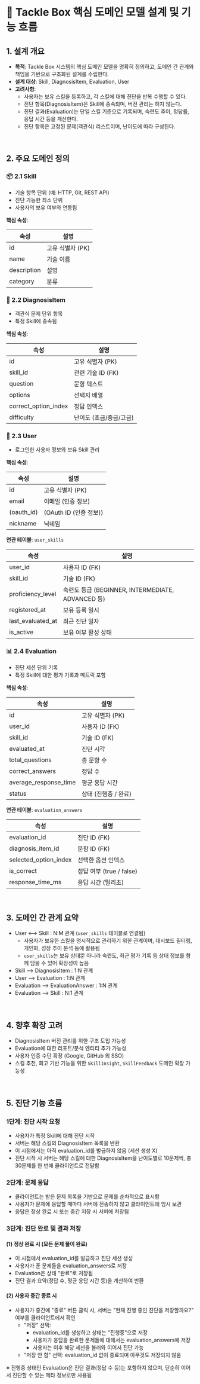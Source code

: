 # 🧩 Tackle Box 핵심 도메인 모델 설계 및 기능 흐름

## 1. 설계 개요

- **목적**: Tackle Box 시스템의 핵심 도메인 모델을 명확히 정의하고, 도메인 간 관계와 책임을 기반으로 구조화된 설계를 수립한다.
- **설계 대상**: Skill, DiagnosisItem, Evaluation, User
- **고려사항**:
  - 사용자는 보유 스킬을 등록하고, 각 스킬에 대해 진단을 반복 수행할 수 있다.
  - 진단 항목(DiagnosisItem)은 Skill에 종속되며, 버전 관리는 하지 않는다.
  - 진단 결과(Evaluation)는 단일 스킬 기준으로 기록되며, 숙련도 추이, 정답률, 응답 시간 등을 계산한다.
  - 진단 항목은 고정된 문제(객관식) 리스트이며, 난이도에 따라 구성된다.

<br>

## 2. 주요 도메인 정의

### 📦 2.1 Skill

- 기술 항목 단위 (예: HTTP, Git, REST API)
- 진단 가능한 최소 단위
- 사용자의 보유 여부와 연동됨

**핵심 속성**:

| 속성        | 설명           |
|------------|---------------|
| id         | 고유 식별자 (PK) |
| name       | 기술 이름       |
| description| 설명           |
| category   | 분류           |


### 🧩 2.2 DiagnosisItem

- 객관식 문제 단위 항목
- 특정 Skill에 종속됨

**핵심 속성**:

| 속성                 | 설명                |
|----------------------|---------------------|
| id                   | 고유 식별자 (PK)     |
| skill_id             | 관련 기술 ID (FK)    |
| question             | 문항 텍스트          |
| options              | 선택지 배열           |
| correct_option_index | 정답 인덱스          |
| difficulty           | 난이도 (초급/중급/고급) |


### 👤 2.3 User

- 로그인한 사용자 정보와 보유 Skill 관리

**핵심 속성**:

| 속성        | 설명                |
|-------------|---------------------|
| id          | 고유 식별자 (PK)     |
| email       | 이메일 (인증 정보)   |
| (oauth_id)  | (OAuth ID (인증 정보)) |
| nickname    | 닉네임               |


**연관 테이블**: `user_skills`

| 속성               | 설명                                |
|--------------------|-------------------------------------|
| user_id            | 사용자 ID (FK)                      |
| skill_id           | 기술 ID (FK)                        |
| proficiency_level  | 숙련도 등급 (BEGINNER, INTERMEDIATE, ADVANCED 등) |
| registered_at      | 보유 등록 일시                      |
| last_evaluated_at  | 최근 진단 일자                      |
| is_active          | 보유 여부 활성 상태                |


### 📊 2.4 Evaluation

- 진단 세션 단위 기록
- 특정 Skill에 대한 평가 기록과 메트릭 포함

**핵심 속성**:

| 속성                 | 설명                        |
|----------------------|-----------------------------|
| id                   | 고유 식별자 (PK)             |
| user_id              | 사용자 ID (FK)               |
| skill_id             | 기술 ID (FK)                 |
| evaluated_at         | 진단 시각                    |
| total_questions      | 총 문항 수                   |
| correct_answers      | 정답 수                      |
| average_response_time| 평균 응답 시간              |
| status               | 상태 (진행중 / 완료)         |


**연관 테이블**: `evaluation_answers`

| 속성                | 설명                          |
|---------------------|-------------------------------|
| evaluation_id       | 진단 ID (FK)                  |
| diagnosis_item_id   | 문항 ID (FK)                  |
| selected_option_index | 선택한 옵션 인덱스           |
| is_correct          | 정답 여부 (true / false)      |
| response_time_ms    | 응답 시간 (밀리초)            |


<br>

## 3. 도메인 간 관계 요약

- User ⟷ Skill : N:M 관계 (`user_skills` 테이블로 연결됨)
  - 사용자가 보유한 스킬을 명시적으로 관리하기 위한 관계이며, 대시보드 필터링, 개인화, 성장 추이 분석 등에 활용됨
  - `user_skills`는 보유 상태뿐 아니라 숙련도, 최근 평가 기록 등 상태 정보를 함께 담을 수 있어 확장성이 높음
- Skill ⟶ DiagnosisItem : 1:N 관계
- User ⟶ Evaluation : 1:N 관계
- Evaluation ⟶ EvaluationAnswer : 1:N 관계
- Evaluation ⟶ Skill : N:1 관계

<br>

## 4. 향후 확장 고려

- DiagnosisItem 버전 관리를 위한 구조 도입 가능성
- Evaluation에 대한 리포트/분석 엔티티 추가 가능성
- 사용자 인증 수단 확장 (Google, GitHub 외 SSO)
- 스킬 추천, 회고 기반 기능을 위한 `SkillInsight`, `SkillFeedback` 도메인 확장 가능성

<br>

## 5. 진단 기능 흐름

### 1단계: 진단 시작 요청

- 사용자가 특정 Skill에 대해 진단 시작
- 서버는 해당 스킬의 DiagnosisItem 목록을 반환
- 이 시점에서는 아직 evaluation_id를 발급하지 않음 (세션 생성 X)
- 진단 시작 시 서버는 해당 스킬에 대한 DiagnosisItem을 난이도별로 10문제씩, 총 30문제를 한 번에 클라이언트로 전달함

### 2단계: 문제 응답

- 클라이언트는 받은 문제 목록을 기반으로 문제를 순차적으로 표시함
- 사용자가 문제에 응답할 때마다 서버에 전송하지 않고 클라이언트에 임시 보관
- 응답은 정상 완료 시 또는 중간 저장 시 서버에 저장됨

### 3단계: 진단 완료 및 결과 저장

#### (1) 정상 완료 시 (모든 문제 풀이 완료)

- 이 시점에서 evaluation_id를 발급하고 진단 세션 생성
- 사용자가 푼 문제들을 evaluation_answers로 저장
- Evaluation은 상태 "완료"로 저장됨
- 진단 결과 요약(정답 수, 평균 응답 시간 등)을 계산하여 반환

#### (2) 사용자 중간 종료 시

- 사용자가 중간에 "종료" 버튼 클릭 시, 서버는 "현재 진행 중인 진단을 저장할까요?" 여부를 클라이언트에서 확인
  - "저장" 선택:
    - evaluation_id를 생성하고 상태는 "진행중"으로 저장
    - 사용자가 응답을 완료한 문제들에 대해서는 evaluation_answers에 저장
    - 사용자는 이후 해당 세션을 불러와 이어서 진단 가능
  - "저장 안 함" 선택: evaluation_id 없이 종료되며 아무것도 저장되지 않음

※ 진행중 상태인 Evaluation은 진단 결과(정답 수 등)는 포함하지 않으며, 단순히 이어서 진단할 수 있는 메타 정보로만 사용됨
